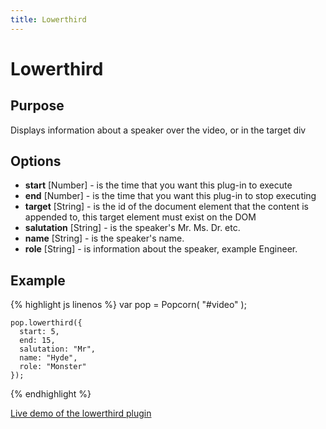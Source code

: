 ```yaml
---
title: Lowerthird
---
```

# Lowerthird #

## Purpose ##

Displays information about a speaker over the video, or in the target div

## Options ##

* **start** \[Number\] - is the time that you want this plug-in to execute
* **end** \[Number\] - is the time that you want this plug-in to stop executing
* **target** \[String\] - is the id of the document element that the content is appended to, this target element must exist on the DOM
* **salutation** \[String\] - is the speaker's Mr. Ms. Dr. etc.
* **name** \[String\] - is the speaker's name.
* **role** \[String\] - is information about the speaker, example Engineer.

## Example ##

{% highlight js linenos %} 
    var pop = Popcorn( "#video" );

    pop.lowerthird({
      start: 5,
      end: 15,
      salutation: "Mr",
      name: "Hyde",
      role: "Monster"
    });
{% endhighlight %}

[Live demo of the lowerthird plugin](http://jsfiddle.net/popcornjs/d5Du8/)
